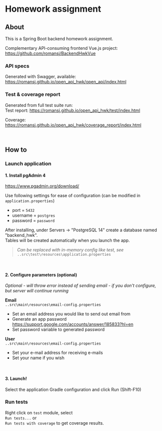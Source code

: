 # Homework assignment
## About
This is a Spring Boot backend homework assignment.

Complementary API-consuming frontend Vue.js project:
https://github.com/romansj/BackendHwkVue


### API specs
Generated with Swagger, available:
https://romansj.github.io/open_api_hwk/open_api/index.html

### Test & coverage report
Generated from full test suite run:  
Test report: 
https://romansj.github.io/open_api_hwk/test/index.html

Coverage: 
https://romansj.github.io/open_api_hwk/coverage_report/index.html


<br>

## How to

### Launch application

#### 1. Install pgAdmin 4

https://www.pgadmin.org/download/

Use following settings for ease of configuration (can be modified in `application.properties`)
* port = `5432`
* username = `postgres`
* password = `password`

After installing, under Servers -> "PostgreSQL 14" create a database named "backend_hwk".  
Tables will be created automatically when you launch the app.

> *Can be replaced with in-memory config like test, see* `..src\test\resources\application.properties`

<br>

#### 2. Configure parameters (optional)
*Optional - will throw error instead of sending email - if you don't configure, but server will continue running*

**Email**  
`..src\main\resources\email-config.properties`

* Set an email address you would like to send out email from
* Generate an app password https://support.google.com/accounts/answer/185833?hl=en
* Set password variable to generated password

**User**  
`..src\main\resources\email-config.properties`

* Set your e-mail address for receiving e-mails
* Set your name if you wish

<br>

#### 3. Launch!

Select the application Gradle configuration and click Run (Shift-F10)
<br>

### Run tests

Right click on `test` module, select   
`Run tests...` or   
`Run tests with coverage` to get coverage results.